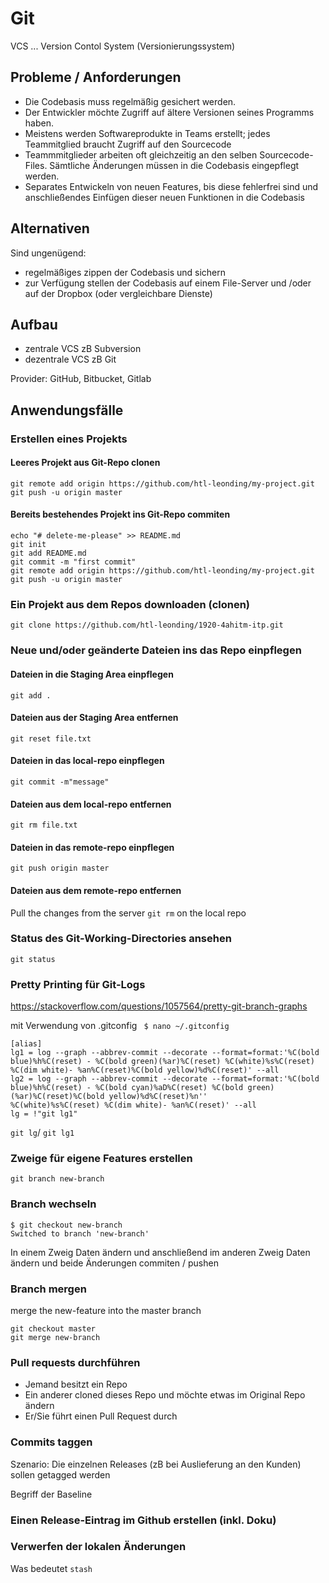 ﻿# Git

VCS ... Version Contol System (Versionierungssystem)

## Probleme / Anforderungen

- Die Codebasis muss regelmäßig gesichert werden.
- Der Entwickler möchte Zugriff auf ältere Versionen seines Programms haben.
- Meistens werden Softwareprodukte in Teams erstellt; jedes Teammitglied braucht Zugriff auf den Sourcecode
- Teammmitglieder arbeiten oft gleichzeitig an den selben Sourcecode-Files. Sämtliche Änderungen müssen in die Codebasis eingepflegt werden.
- Separates Entwickeln von neuen Features, bis diese fehlerfrei sind und anschließendes Einfügen dieser neuen Funktionen in die Codebasis

## Alternativen

Sind ungenügend:

- regelmäßiges zippen der Codebasis und sichern
- zur Verfügung stellen der Codebasis auf einem File-Server und /oder auf der Dropbox (oder vergleichbare Dienste)

## Aufbau

- zentrale VCS zB Subversion
- dezentrale VCS zB Git

Provider: GitHub, Bitbucket, Gitlab


## Anwendungsfälle

### Erstellen eines Projekts

#### Leeres Projekt aus Git-Repo clonen


```
git remote add origin https://github.com/htl-leonding/my-project.git
git push -u origin master
```

#### Bereits bestehendes Projekt ins Git-Repo commiten

```
echo "# delete-me-please" >> README.md
git init
git add README.md
git commit -m "first commit"
git remote add origin https://github.com/htl-leonding/my-project.git
git push -u origin master
```

### Ein Projekt aus dem Repos downloaden (clonen)

`git clone https://github.com/htl-leonding/1920-4ahitm-itp.git`

### Neue und/oder geänderte Dateien ins das Repo einpflegen

#### Dateien in die Staging Area einpflegen

```
git add .
```

#### Dateien aus der Staging Area entfernen

```
git reset file.txt
```

#### Dateien in das local-repo einpflegen

```
git commit -m"message"
```

#### Dateien aus dem local-repo entfernen

```
git rm file.txt
```

#### Dateien in das remote-repo einpflegen

```
git push origin master
```

#### Dateien aus dem remote-repo entfernen

Pull the changes from the server ```git rm``` on the local repo

### Status des Git-Working-Directories ansehen

```
git status
```

### Pretty Printing für Git-Logs

<https://stackoverflow.com/questions/1057564/pretty-git-branch-graphs>

 mit Verwendung von .gitconfig
``` $ nano ~/.gitconfig```
```
[alias]
lg1 = log --graph --abbrev-commit --decorate --format=format:'%C(bold blue)%h%C(reset) - %C(bold green)(%ar)%C(reset) %C(white)%s%C(reset) %C(dim white)- %an%C(reset)%C(bold yellow)%d%C(reset)' --all
lg2 = log --graph --abbrev-commit --decorate --format=format:'%C(bold blue)%h%C(reset) - %C(bold cyan)%aD%C(reset) %C(bold green)(%ar)%C(reset)%C(bold yellow)%d%C(reset)%n''          %C(white)%s%C(reset) %C(dim white)- %an%C(reset)' --all
lg = !"git lg1"
```
```git lg```/ ```git lg1```

### Zweige für eigene Features erstellen

````
git branch new-branch
````

### Branch wechseln

```
$ git checkout new-branch
Switched to branch 'new-branch'
```

In einem Zweig Daten ändern und anschließend im anderen Zweig Daten ändern und beide Änderungen commiten / pushen

### Branch mergen

merge the new-feature into the master branch
```
git checkout master
git merge new-branch
```

### Pull requests durchführen

- Jemand besitzt ein Repo
- Ein anderer cloned dieses Repo und möchte etwas im Original Repo ändern
- Er/Sie führt einen Pull Request durch

### Commits taggen

Szenario: Die einzelnen Releases (zB bei Auslieferung an den Kunden) sollen getagged werden

Begriff der Baseline

### Einen Release-Eintrag im Github erstellen (inkl. Doku)

### Verwerfen der lokalen Änderungen

Was bedeutet `stash`
